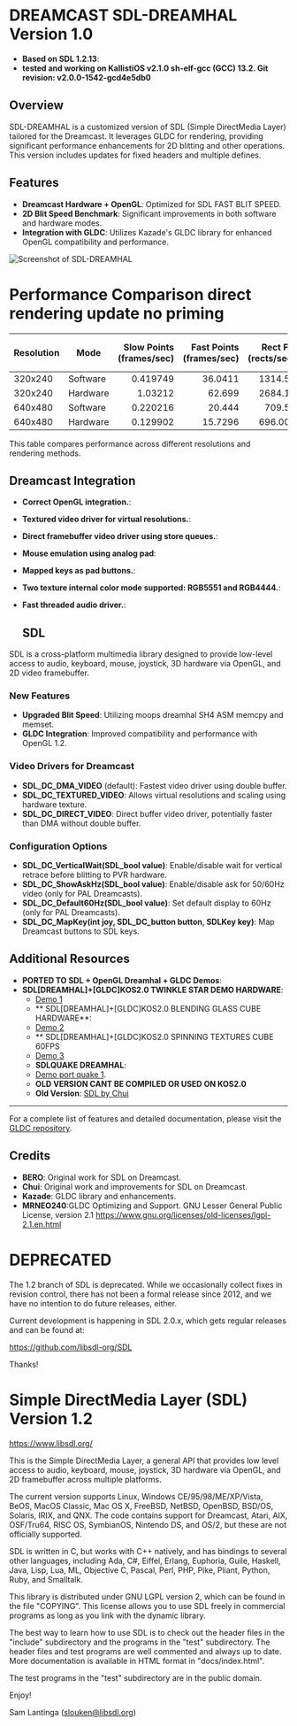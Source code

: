 # DREAMCAST SDL-DREAMHAL Version 1.0
- **Based on SDL 1.2.13**:
- **tested and working on KallistiOS v2.1.0 sh-elf-gcc (GCC) 13.2. Git revision: v2.0.0-1542-gcd4e5db0**
 
## Overview
SDL-DREAMHAL is a customized version of SDL (Simple DirectMedia Layer) tailored for the Dreamcast. It leverages GLDC for rendering, providing significant performance enhancements for 2D blitting and other operations. This version includes updates for fixed headers and multiple defines.

## Features
- **Dreamcast Hardware + OpenGL**: Optimized for SDL FAST BLIT SPEED.
- **2D Blit Speed Benchmark**: Significant improvements in both software and hardware modes.
- **Integration with GLDC**: Utilizes Kazade's GLDC library for enhanced OpenGL compatibility and performance.

![Screenshot of SDL-DREAMHAL](https://github.com/ianmicheal/SDL-dreamhal--GLDC/blob/main/benchmark.png)

# Performance Comparison direct rendering update no priming

| Resolution | Mode     | Slow Points<br>(frames/sec) | Fast Points<br>(frames/sec) | Rect Fill<br>(rects/sec) | 32x32 Blits<br>(blits/sec) |
|------------|----------|----------------------------:|----------------------------:|-------------------------:|---------------------------:|
| 320x240    | Software | 0.419749                    | 36.0411                     | 1314.51                  | 3075.08                    |
| 320x240    | Hardware | 1.03212                     | 62.699                      | 2684.14                  | 4133.2                     |
| 640x480    | Software | 0.220216                    | 20.444                      | 709.51                   | 3005.14                    |
| 640x480    | Hardware | 0.129902                    | 15.7296                     | 696.007                  | 4043.44                    |


This table compares performance across different resolutions and rendering methods.


## Dreamcast Integration
- **Correct OpenGL integration.**: 
- **Textured video driver for virtual resolutions.**: 
- **Direct framebuffer video driver using store queues.**:
- **Mouse emulation using analog pad**: 
- **Mapped keys as pad buttons.**:
- **Two texture internal color mode supported: RGB5551 and RGB4444.**:
- **Fast threaded audio driver.**:

  ## SDL
SDL is a cross-platform multimedia library designed to provide low-level access to audio, keyboard, mouse, joystick, 3D hardware via OpenGL, and 2D video framebuffer.

### New Features
- **Upgraded Blit Speed**: Utilizing moops dreamhal SH4 ASM memcpy and memset.
- **GLDC Integration**: Improved compatibility and performance with OpenGL 1.2.

### Video Drivers for Dreamcast
- **SDL_DC_DMA_VIDEO** (default): Fastest video driver using double buffer.
- **SDL_DC_TEXTURED_VIDEO**: Allows virtual resolutions and scaling using hardware texture.
- **SDL_DC_DIRECT_VIDEO**: Direct buffer video driver, potentially faster than DMA without double buffer.

### Configuration Options
- **SDL_DC_VerticalWait(SDL_bool value)**: Enable/disable wait for vertical retrace before blitting to PVR hardware.
- **SDL_DC_ShowAskHz(SDL_bool value)**: Enable/disable ask for 50/60Hz video (only for PAL Dreamcasts).
- **SDL_DC_Default60Hz(SDL_bool value)**: Set default display to 60Hz (only for PAL Dreamcasts).
- **SDL_DC_MapKey(int joy, SDL_DC_button button, SDLKey key)**: Map Dreamcast buttons to SDL keys.



## Additional Resources

- **PORTED TO SDL + OpenGL Dreamhal + GLDC Demos**:
- **SDL[DREAMHAL]+[GLDC]KOS2.0 TWINKLE STAR DEMO HARDWARE**:
  - [Demo 1](https://youtu.be/aTKOW4GrLsQ)
  -  ** SDL[DREAMHAL]+[GLDC]KOS2.0 BLENDING GLASS CUBE HARDWARE**:
  - [Demo 2](https://youtu.be/GM4JnKxp1ZQ)
  - ** SDL[DREAMHAL]+[GLDC]KOS2.0 SPINNING TEXTURES CUBE 60FPS
  - [Demo 3](https://youtu.be/G0KFthogrPg)
  - **SDLQUAKE DREAMHAL**:
  - [Demo port quake 1](https://youtu.be/QiEo3FNNEZc).
  - **OLD VERSION CANT BE COMPILED OR USED ON KOS2.0**
   - **Old Version**: [SDL by Chui](http://chui.dcemu.co.uk/sdl.html)

---

For a complete list of features and detailed documentation, please visit the [GLDC repository](https://gitlab.com/simulant/GLdc).

## Credits
- **BERO**: Original work  for SDL on Dreamcast.
- **Chui**: Original work and improvements for SDL on Dreamcast.
- **Kazade**: GLDC library and enhancements.
- **MRNEO240**:GLDC Optimizing and Support.
GNU Lesser General Public License, version 2.1
https://www.gnu.org/licenses/old-licenses/lgpl-2.1.en.html
# DEPRECATED

The 1.2 branch of SDL is deprecated. While we occasionally collect fixes
in revision control, there has not been a formal release since 2012, and
we have no intention to do future releases, either.

Current development is happening in SDL 2.0.x, which gets regular
releases and can be found at:

https://github.com/libsdl-org/SDL

Thanks!



# Simple DirectMedia Layer (SDL) Version 1.2

https://www.libsdl.org/

This is the Simple DirectMedia Layer, a general API that provides low
level access to audio, keyboard, mouse, joystick, 3D hardware via OpenGL,
and 2D framebuffer across multiple platforms.

The current version supports Linux, Windows CE/95/98/ME/XP/Vista, BeOS,
MacOS Classic, Mac OS X, FreeBSD, NetBSD, OpenBSD, BSD/OS, Solaris, IRIX,
and QNX.  The code contains support for Dreamcast, Atari, AIX, OSF/Tru64,
RISC OS, SymbianOS, Nintendo DS, and OS/2, but these are not officially
supported.

SDL is written in C, but works with C++ natively, and has bindings to
several other languages, including Ada, C#, Eiffel, Erlang, Euphoria,
Guile, Haskell, Java, Lisp, Lua, ML, Objective C, Pascal, Perl, PHP,
Pike, Pliant, Python, Ruby, and Smalltalk.

This library is distributed under GNU LGPL version 2, which can be
found in the file  "COPYING".  This license allows you to use SDL
freely in commercial programs as long as you link with the dynamic
library.

The best way to learn how to use SDL is to check out the header files in
the "include" subdirectory and the programs in the "test" subdirectory.
The header files and test programs are well commented and always up to date.
More documentation is available in HTML format in "docs/index.html".

The test programs in the "test" subdirectory are in the public domain.

Enjoy!

Sam Lantinga (slouken@libsdl.org)

